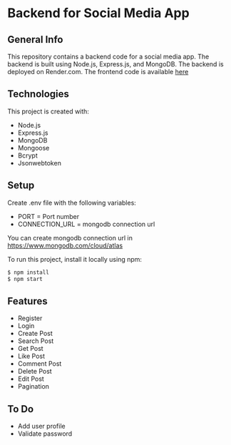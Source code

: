 # Backend for Social Media App

## General Info
This repository contains a backend code for a social media app. The backend is built using Node.js, Express.js, and MongoDB. The backend is deployed on Render.com. The frontend code is available [here](https://github.com/fachryaa/React-Social-Media-App)

## Technologies
This project is created with:
* Node.js
* Express.js
* MongoDB
* Mongoose
* Bcrypt
* Jsonwebtoken

## Setup
Create .env file with the following variables:
* PORT = Port number
* CONNECTION_URL = mongodb connection url

You can create mongodb connection url in https://www.mongodb.com/cloud/atlas


To run this project, install it locally using npm:

```bash
$ npm install
$ npm start
```

## Features
* Register
* Login
* Create Post
* Search Post
* Get Post
* Like Post
* Comment Post
* Delete Post
* Edit Post
* Pagination

## To Do
* Add user profile
* Validate password
